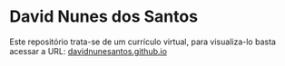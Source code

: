 # David Nunes dos Santos
Este repositório trata-se de um currículo virtual, para visualiza-lo basta acessar a URL: <a href="https://davidnunesantos.github.io/" target="_blank">davidnunesantos.github.io</a>